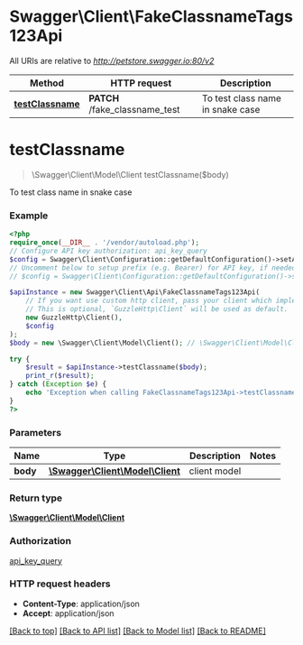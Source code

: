 # Swagger\Client\FakeClassnameTags123Api

All URIs are relative to *http://petstore.swagger.io:80/v2*

Method | HTTP request | Description
------------- | ------------- | -------------
[**testClassname**](FakeClassnameTags123Api.md#testClassname) | **PATCH** /fake_classname_test | To test class name in snake case

# **testClassname**
> \Swagger\Client\Model\Client testClassname($body)

To test class name in snake case

### Example
```php
<?php
require_once(__DIR__ . '/vendor/autoload.php');
// Configure API key authorization: api_key_query
$config = Swagger\Client\Configuration::getDefaultConfiguration()->setApiKey('api_key_query', 'YOUR_API_KEY');
// Uncomment below to setup prefix (e.g. Bearer) for API key, if needed
// $config = Swagger\Client\Configuration::getDefaultConfiguration()->setApiKeyPrefix('api_key_query', 'Bearer');

$apiInstance = new Swagger\Client\Api\FakeClassnameTags123Api(
    // If you want use custom http client, pass your client which implements `GuzzleHttp\ClientInterface`.
    // This is optional, `GuzzleHttp\Client` will be used as default.
    new GuzzleHttp\Client(),
    $config
);
$body = new \Swagger\Client\Model\Client(); // \Swagger\Client\Model\Client | client model

try {
    $result = $apiInstance->testClassname($body);
    print_r($result);
} catch (Exception $e) {
    echo 'Exception when calling FakeClassnameTags123Api->testClassname: ', $e->getMessage(), PHP_EOL;
}
?>
```

### Parameters

Name | Type | Description  | Notes
------------- | ------------- | ------------- | -------------
 **body** | [**\Swagger\Client\Model\Client**](../Model/Client.md)| client model |

### Return type

[**\Swagger\Client\Model\Client**](../Model/Client.md)

### Authorization

[api_key_query](../../README.md#api_key_query)

### HTTP request headers

 - **Content-Type**: application/json
 - **Accept**: application/json

[[Back to top]](#) [[Back to API list]](../../README.md#documentation-for-api-endpoints) [[Back to Model list]](../../README.md#documentation-for-models) [[Back to README]](../../README.md)

